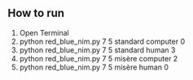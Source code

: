 ## How to run

1. Open Terminal
2. python red_blue_nim.py 7 5 standard computer 0
3. python red_blue_nim.py 7 5 standard human 3
4. python red_blue_nim.py 7 5 misère computer 2
5. python red_blue_nim.py 7 5 misère human 0
